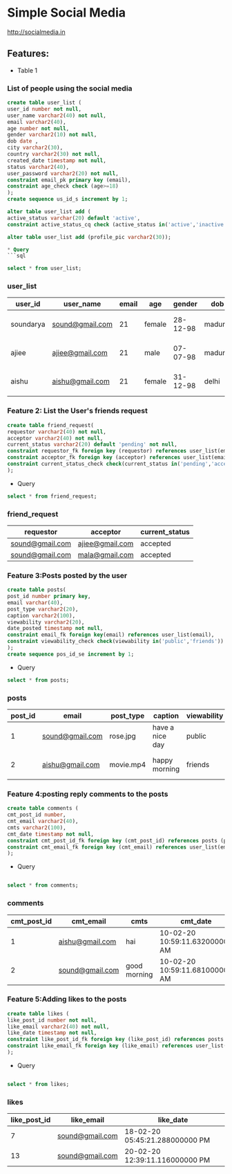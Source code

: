 # Simple Social Media

http://socialmedia.in

## Features:
*  Table 1

### List of people using the social media
```sql
create table user_list (
user_id number not null,
user_name varchar2(40) not null,
email varchar2(40),
age number not null,
gender varchar2(10) not null,
dob date ,
city varchar2(30),
country varchar2(30) not null,
created_date timestamp not null, 
status varchar2(40),
user_password varchar2(20) not null,
constraint email_pk primary key (email),
constraint age_check check (age>=18)
);
create sequence us_id_s increment by 1;

alter table user_list add (
active_status varchar(20) default 'active',
constraint active_status_cq check (active_status in('active','inactive')) );

alter table user_list add (profile_pic varchar2(30));

* Query
```sql

select * from user_list;


```
### user_list

| user_id   | user_name       | email | age    | gender   | dob     | city  | country                        | created_date    | status  | user_password | active_status | profile_pic |
|-----------|-----------------|-------|--------|----------|---------|-------|--------------------------------|-----------------|---------|---------------|---------------|-------------|
| soundarya | sound@gmail.com | 21    | female | 28-12-98 | madurai | India | 29-01-20 10:26:00.243000000 AM | i_am_sound      | sound   | active        | simage.jpg    | (null)      |
| ajiee     | ajiee@gmail.com | 21    | male   | 07-07-98 | madurai | india | 29-01-20 11:56:36.257000000 AM | Thalapathy Mass | aji07   | active        | 7.jpg         | (null)      |
| aishu     | aishu@gmail.com | 21    | female | 31-12-98 | delhi   | India | 29-01-20 12:06:44.132000000 PM | i_am_ice        | pass123 | active        | (null)        | (null)      | 


### Feature 2: List the User's friends request
```sql
create table friend_request( 
requestor varchar2(40) not null, 
acceptor varchar2(40) not null, 
current_status varchar2(20) default 'pending' not null,
constraint requestor_fk foreign key (requestor) references user_list(email),
constraint acceptor_fk foreign key (acceptor) references user_list(email),
constraint current_status_check check(current_status in('pending','accepted','rejected')) 
);
```
* Query
```sql
select * from friend_request;
```
### friend_request



| requestor               | acceptor              | current_status |
|-------------------------|-----------------------|----------------|
| sound@gmail.com         | ajiee@gmail.com       | accepted       |
| sound@gmail.com         | mala@gmail.com        | accepted       | 

### Feature 3:Posts posted by the user
```sql
create table posts(
post_id number primary key,
email varchar(40),
post_type varchar2(20),
caption varchar2(100),
viewability varchar2(20),
date_posted timestamp not null,
constraint email_fk foreign key(email) references user_list(email),
constraint viewability_check check(viewability in('public','friends'))
);
create sequence pos_id_se increment by 1;
```
* Query
```sql
select * from posts;
```
### posts


| post_id | email           | post_type | caption         | viewability | date_posted                    |
|---------|-----------------|-----------|-----------------|-------------|--------------------------------|
| 1       | sound@gmail.com | rose.jpg  | have a nice day | public      | 02-01-20 03:22:20.221000000 PM |
| 2       | aishu@gmail.com | movie.mp4 | happy morning   | friends     | 02-01-20 03:22:20.229000000 PM |


### Feature 4:posting reply comments to the posts

```sql
create table comments (
cmt_post_id number,
cmt_email varchar2(40),
cmts varchar2(100),
cmt_date timestamp not null,
constraint cmt_post_id_fk foreign key (cmt_post_id) references posts (post_id),
constraint cmt_email_fk foreign key (cmt_email) references user_list(email)
);
```
* Query
```sql

select * from comments;
```
### comments


| cmt_post_id | cmt_email       | cmts         | cmt_date                       |
|-------------|-----------------|--------------|--------------------------------|
| 1           | aishu@gmail.com | hai          | 10-02-20 10:59:11.632000000 AM |
| 2           | sound@gmail.com | good morning | 10-02-20 10:59:11.681000000 AM |


### Feature 5:Adding likes to the posts

```sql
create table likes (
like_post_id number not null,
like_email varchar2(40) not null,
like_date timestamp not null,
constraint like_post_id_fk foreign key (like_post_id) references posts (post_id),
constraint like_email_fk foreign key (like_email) references user_list(email)
);
```
* Query
```sql

select * from likes;
```
### likes


| like_post_id | like_email      | like_date                      |
|--------------|-----------------|--------------------------------|
| 7            | sound@gmail.com | 18-02-20 05:45:21.288000000 PM |
| 13           | sound@gmail.com | 20-02-20 12:39:11.116000000 PM |

